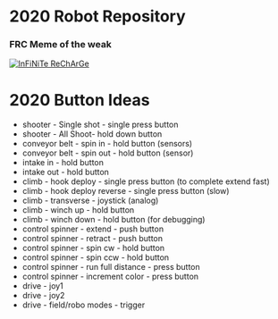 # 2020 Robot Repository

### FRC Meme of the weak
[![InFiNiTe ReChArGe](https://i.redd.it/wxix0xnl1u941.jpg)](https://www.youtube.com/watch?v=rp8hvyjZWHs)


<!--
https://external-preview.redd.it/hbpYANZSa63i07aoOzB3TvYQdyQH0MrPruVPzywQ5YU.jpg?auto=webp&s=38a14314ad443245fa6c2cb6e8e98660fcb14ec8

https://external-preview.redd.it/qRn9XrfM9356IeCkVfXD-1cuNtXW--f8lvggq6oBLw0.jpg?auto=webp&s=a56b72d20e7ba374f80f02613b96aad647e9a45-c

----

[![uknoit](https://i.redd.it/0a6xymb2u9q31.jpg)](https://www.youtube.com/watch?v=_zTqWdiLQJc)
For those of you who remember the train video from last year: 
https://www.reddit.com/r/DidntKnowIWantedThat/comments/edgtw3/this_toy_train/?utm_medium=android_app&utm_source=share
![meme](https://i.redd.it/2ypmyswt57m31.png)
-->

# 2020 Button Ideas #

* shooter - Single shot - single press button
* shooter - All Shoot- hold down button
* conveyor belt - spin in - hold button (sensors)
* conveyor belt - spin out - hold button (sensor)
* intake in - hold button
* intake out - hold button
* climb - hook deploy - single press button (to complete extend fast)
* climb - hook deploy reverse - single press button (slow)
* climb - transverse - joystick (analog)
* climb - winch up - hold button
* climb - winch down - hold button (for debugging)
* control spinner - extend - push button
* control spinner - retract - push button
* control spinner - spin cw - hold button
* control spinner - spin ccw - hold button
* control spinner - run full distance - press button
* control spinner - increment color - press button
* drive - joy1
* drive - joy2
* drive - field/robo modes - trigger




